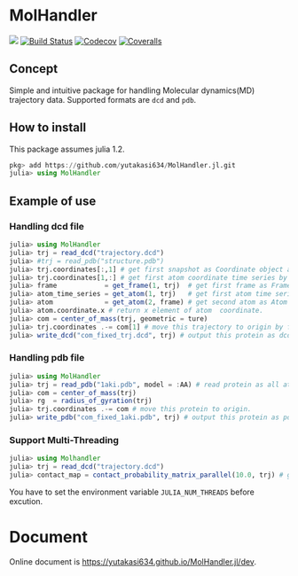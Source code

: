 # MolHandler

<!-- [![](https://img.shields.io/badge/docs-stable-blue.svg)](https://yutakasi634.github.io/MolHandler.jl/stable) -->
[![](https://img.shields.io/badge/docs-dev-blue.svg)](https://yutakasi634.github.io/MolHandler.jl/dev)
[![Build Status](https://travis-ci.com/yutakasi634/MolHandler.jl.svg?branch=master)](https://travis-ci.com/yutakasi634/MolHandler.jl)
[![Codecov](https://codecov.io/gh/yutakasi634/MolHandler.jl/branch/master/graph/badge.svg)](https://codecov.io/gh/yutakasi634/MolHandler.jl)
[![Coveralls](https://coveralls.io/repos/github/yutakasi634/MolHandler.jl/badge.svg?branch=master)](https://coveralls.io/github/yutakasi634/MolHandler.jl?branch=master)

## Concept
Simple and intuitive package for handling Molecular dynamics(MD) trajectory data.
Supported formats are `dcd` and `pdb`.

## How to install
This package assumes julia 1.2.
```julia
pkg> add https://github.com/yutakasi634/MolHandler.jl.git
julia> using MolHandler
```

## Example of use
### Handling dcd file
```julia
julia> using MolHandler
julia> trj = read_dcd("trajectory.dcd")
julia> #trj = read_pdb("structure.pdb")
julia> trj.coordinates[:,1] # get first snapshot as Coordinate object array.
julia> trj.coordinates[1,:] # get first atom coordinate time series by Coordinate object array.
julia> frame            = get_frame(1, trj)  # get first frame as Frame object.
julia> atom_time_series = get_atom(1, trj)   # get first atom time series as Atom object array.
julia> atom             = get_atom(2, frame) # get second atom as Atom object.
julia> atom.coordinate.x # return x element of atom  coordinate.
julia> com = center_of_mass(trj, geometric = ture)
julia> trj.coordinates .-= com[1] # move this trajectory to origin by first frame center of mass.
julia> write_dcd("com_fixed_trj.dcd", trj) # output this protein as dcd file.
```

### Handling pdb file
```julia
julia> using MolHandler
julia> trj = read_pdb("1aki.pdb", model = :AA) # read protein as all atom model.
julia> com = center_of_mass(trj)
julia> rg  = radius_of_gyration(trj)
julia> trj.coordinates .-= com # move this protein to origin.
julia> write_pdb("com_fixed_1aki.pdb", trj) # output this protein as pdb file.
```

### Support Multi-Threading
```julia
julia> using Molhandler
julia> trj = read_dcd("trajectory.dcd")
julia> contact_map = contact_probability_matrix_parallel(10.0, trj) # get contact-map which contact threshold is 10.0.
```
You have to set the environment variable `JULIA_NUM_THREADS` before excution.

# Document
Online document is https://yutakasi634.github.io/MolHandler.jl/dev.
